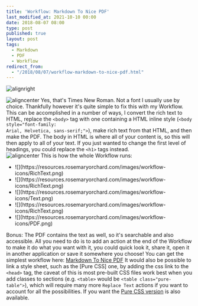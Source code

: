 ```yaml
---
title: 'Workflow: Markdown To Nice PDF'
last_modified_at: 2021-10-10 00:00
date: 2018-08-07 08:00
type: post
published: true
layout: post
tags:
  - Markdown
  - PDF
  - Workflow
redirect_from:
  - "/2018/08/07/workflow-markdown-to-nice-pdf.html"
---
```

![alignright](https://resources.rosemaryorchard.com/images/blog/workflow-markdown-to-nice-pdf/workflow-markdown-to-nice-pdf.png)

<!--more-->

![aligncenter](https://resources.rosemaryorchard.com/images/blog/workflow-markdown-to-nice-pdf/example-without-formatting.jpeg)
Yes, that's Times New Roman. Not a font I usually use by choice. Thankfully however it's quite simple to fix this with my Workflow. This can be accomplished in a number of ways, I convert the rich text to HTML, replace the <code>&lt;body&gt;</code> tag with one containing a HTML inline style (<code>&lt;body style="font-family: Arial, Helvetica, sans-serif;"&gt;</code>), make rich text from that HTML, and then make the PDF. The body in HTML is where all of your content is, so this will then apply to all of your text. If you just wanted to change the first level of headings, you could replace the <code>&lt;h1&gt;</code> tags instead.  
![aligncenter](https://resources.rosemaryorchard.com/images/blog/workflow-markdown-to-nice-pdf/example-with-formatting.jpeg)
This is how the whole Workflow runs:  
<ul>
<li>![](https://resources.rosemaryorchard.com/images/workflow-icons/RichText.png)
<li>![](https://resources.rosemaryorchard.com/images/workflow-icons/RichText.png)
<li>![](https://resources.rosemaryorchard.com/images/workflow-icons/Text.png)
<li>![](https://resources.rosemaryorchard.com/images/workflow-icons/RichText.png)
<li>![](https://resources.rosemaryorchard.com/images/workflow-icons/PDF.png)
</ul>
Bonus: The PDF contains the text as well, so it's searchable and also accessible. All you need to do is to add an action at the end of the Workflow to make it do what you want with it, you could quick look it, share it, open it in another application or save it somewhere you choose!  
You can get the simplest workflow here: <a href="https://workflow.is/workflows/0f438f7dc4c34b43a3aa02fb108b08d3">Markdown To Nice PDF</a>  
It would also be possible to link a style sheet, such as the [Pure CSS] one, by adding the css link to the <code>&lt;head&gt;</code> tag, the caveat of this is most pre-built CSS files work best when you add classes to sections (e.g. <code>&lt;table&gt;</code> would be <code>&lt;table class="pure-table"&gt;</code>), which will require many more <code>Replace Text</code> actions if you want to account for all the possibilities.  
If you want the <a href="https://workflow.is/workflows/772806a60f4a4b968f273aa0f0c3eca3">Pure CSS version</a> is also available.  
